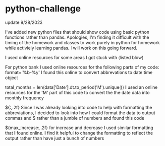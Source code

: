 # python-challenge

update 9/28/2023

I've added new python files that should show code using basic python functions rather than pandas. Apologies, I'm finding it difficult with the timing of the homework and classes to work purely in python for homework while activiely learning pandas. I will work on this going forward. 



I used online resources for some areas I got stuck with (listed blow)

For python bank I used online resources for the following parts of my code:
format='%b-%y'
I found this online to convert abbrevations to date time object

total_months = len(data['Date'].dt.to_period('M').unique()) 
I used an online resources for the 'M' part of this code to convert the the date data into monthly frequency

${:,.2f}
Since I was already looking into code to help with formatting the abbreviations, I decided to look into how I could format the data to output commas and $ rather than a jumble of numbers and found this code

${max_increase:,.2f} 
for increase and decrease I used similar formatting that I found online. I find it helpful to change the formatting to reflect the output rather than have just a bunch of numbers

